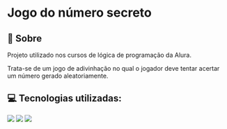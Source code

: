 <h1>Jogo do número secreto</h1>

<h2>&#128196; Sobre</h2>
<p>Projeto utilizado nos cursos de lógica de programação da Alura.</p>
</p>Trata-se de um jogo de adivinhação no qual o jogador deve tentar acertar um número gerado aleatoriamente.</p>

## &#128187; Tecnologias utilizadas:
<div>
  <img src="https://img.shields.io/badge/HTML-239120?style=for-the-badge&logo=html5&logoColor=white">
  <img src="https://img.shields.io/badge/CSS-239120?&style=for-the-badge&logo=css3&logoColor=white">
  <img src="https://img.shields.io/badge/JavaScript-F7DF1E?style=for-the-badge&logo=javascript&logoColor=black">
</div>


